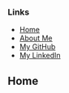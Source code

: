 ### Links
- [Home](index.md) 
- [About Me](about.md) 
- [My GitHub](https://github.com/RobertBeauchampIV) 
- [My LinkedIn](https://www.linkedin.com/in/robertbeauchamp/)

## Home
